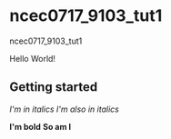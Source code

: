 # ncec0717_9103_tut1
ncec0717_9103_tut1

Hello World!

## Getting started

*I'm in italics* _I'm also in italics_

**I'm bold** __So am I__